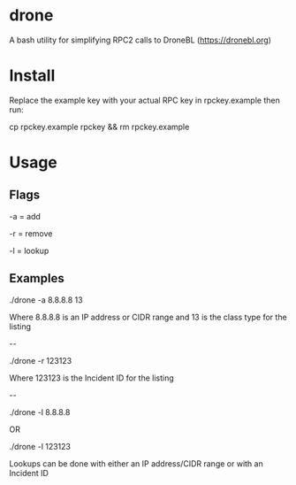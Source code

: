 # drone
A bash utility for simplifying RPC2 calls to DroneBL (https://dronebl.org)

# Install
Replace the example key with your actual RPC key in rpckey.example then run:

cp rpckey.example rpckey && rm rpckey.example

# Usage

## Flags

-a = add

-r = remove

-l = lookup

## Examples

./drone -a 8.8.8.8 13

Where 8.8.8.8 is an IP address or CIDR range and 13 is the class type for the listing

--

./drone -r 123123

Where 123123 is the Incident ID for the listing

--

./drone -l 8.8.8.8

OR

./drone -l 123123

Lookups can be done with either an IP address/CIDR range or with an Incident ID
